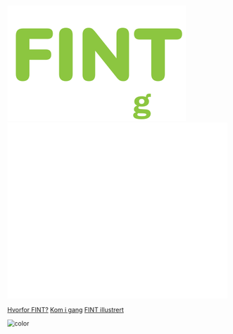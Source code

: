 <!-- _coverpage.md -->
<div id="vigo-triangle"></div>
<img src="_media/fint-by-vigo-white.svg" alt="Logo" id="cover-logo" />
<img class="cover-cartoon" src="/_media/fint-cartoon-cover.png" data-origin="_media/fint-cartoon-cover.png" alt="ill1">

[Hvorfor FINT?](home.md)
[Kom i gang](getting-started/index.md)
[FINT illustrert](cartoon.md)

![color](#cf202e)